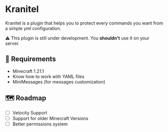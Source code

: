 # Kranitel
Kranitel is a plugin that helps you to protect every commands you want from a simple yml configuration.

⚠️ This plugin is still under development. You **shouldn't** use it on your server.

## 🌟 Requirements 
- Minecraft 1.21.1
- Know how to work with YAML files
- MiniMessages (for messages customization)

## 🗺️ Roadmap 
- [ ] Velocity Support
- [ ] Support for older Minecraft Versions 
- [ ] Better permissions system
